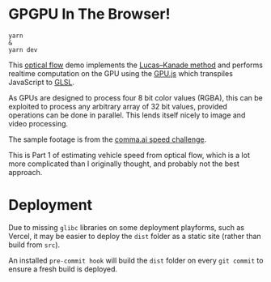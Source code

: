 # GPGPU In The Browser!

```
yarn
&
yarn dev
```

This [optical flow](https://en.wikipedia.org/wiki/Optical_flow) demo implements the [Lucas–Kanade method](https://en.wikipedia.org/wiki/Lucas–Kanade_method) and performs realtime computation on the GPU using the [GPU.js](https://gpu.rocks/#/) which transpiles JavaScript to [GLSL](https://en.wikipedia.org/wiki/OpenGL_Shading_Language).

As GPUs are designed to process four 8 bit color values (RGBA), this can be exploited to process any arbitrary array of 32 bit values, provided operations can be done in parallel. This lends itself nicely to image and video processing.

The sample footage is from the [comma.ai speed challenge](https://github.com/commaai/speedchallenge).

This is Part 1 of estimating vehicle speed from optical flow, which is a lot more complicated than I originally thought, and probably not the best approach.

# Deployment

Due to missing `glibc` libraries on some deployment playforms, such as Vercel, it may be easier to deploy the `dist` folder as a static site (rather than build from `src`).

An installed `pre-commit hook` will build the `dist` folder on every `git commit` to ensure a fresh build is deployed.
